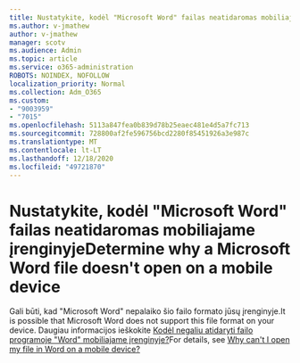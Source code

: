 ```yaml
---
title: Nustatykite, kodėl "Microsoft Word" failas neatidaromas mobiliajame įrenginyje
ms.author: v-jmathew
author: v-jmathew
manager: scotv
ms.audience: Admin
ms.topic: article
ms.service: o365-administration
ROBOTS: NOINDEX, NOFOLLOW
localization_priority: Normal
ms.collection: Adm_O365
ms.custom:
- "9003959"
- "7015"
ms.openlocfilehash: 5113a847fea0b839d78b25eaec481e4d5a7fc713
ms.sourcegitcommit: 728800af2fe596756bcd2280f85451926a3e987c
ms.translationtype: MT
ms.contentlocale: lt-LT
ms.lasthandoff: 12/18/2020
ms.locfileid: "49721870"
---
```

# <a name="determine-why-a-microsoft-word-file-doesnt-open-on-a-mobile-device"></a><span data-ttu-id="d7e7c-102">Nustatykite, kodėl "Microsoft Word" failas neatidaromas mobiliajame įrenginyje</span><span class="sxs-lookup"><span data-stu-id="d7e7c-102">Determine why a Microsoft Word file doesn't open on a mobile device</span></span>

<span data-ttu-id="d7e7c-103">Gali būti, kad "Microsoft Word" nepalaiko šio failo formato jūsų įrenginyje.</span><span class="sxs-lookup"><span data-stu-id="d7e7c-103">It is possible that Microsoft Word does not support this file format on your device.</span></span> <span data-ttu-id="d7e7c-104">Daugiau informacijos ieškokite [Kodėl negaliu atidaryti failo programoje "Word" mobiliajame įrenginyje?](https://go.microsoft.com/fwlink/?linkid=2135663)</span><span class="sxs-lookup"><span data-stu-id="d7e7c-104">For details, see [Why can't I open my file in Word on a mobile device?](https://go.microsoft.com/fwlink/?linkid=2135663)</span></span>
